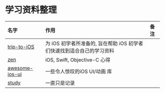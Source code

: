 # 学习资料整理

| 名字|作用|备注|
|:----|:----|:----|
|[trip-to-iOS](https://github.com/Aufree/trip-to-iOS)|为 iOS 初学者所准备的, 旨在帮助 iOS 初学者们快速找到适合自己的学习资料||
|[zen](https://github.com/100mango/zen)|iOS, Swift, Objective-C 心得||
|[awesome-ios-ui](https://github.com/cjwirth/awesome-ios-ui)|一些令人惊叹的iOS UI/动画 库||
|[study](https://github.com/ming1016/study)|一直只是记录||
